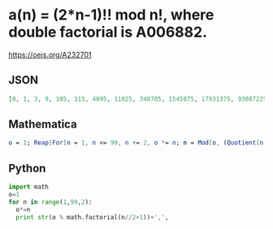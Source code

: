 # a\(n\) \= \(2\*n\-1\)\!\! mod n\!, where double factorial is A006882\.
https://oeis.org/A232701
## JSON
```JSON
[0, 1, 3, 9, 105, 315, 4095, 11025, 348705, 1545075, 17931375, 93087225, 3764185425, 45589819275, 1060569885375, 15877899662625, 900941666625, 5722531807867875, 90088576482279375, 1688777976676415625, 18148954872023600625, 320586579951629866875, 11054393914490520969375]
```
## Mathematica
```Mathematica
o = 1; Reap[For[n = 1, n <= 99, n += 2, o *= n; m = Mod[o, (Quotient[n, 2] + 1)!]; Sow[m]]][[2, 1]] (* _Jean-François Alcover_, Oct 05 2017, translated from _Alex Ratushnyak_'s Python code *)
```
## Python
```Python
import math
o=1
for n in range(1,99,2):
  o*=n
  print str(o % math.factorial(n//2+1))+',',
```

